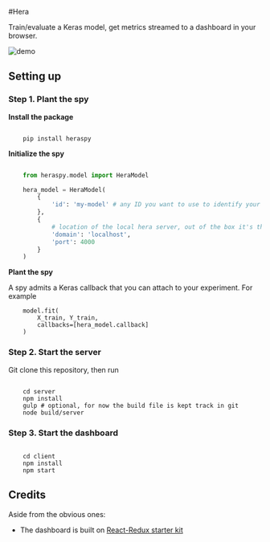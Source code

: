 #Hera

Train/evaluate a Keras model, get metrics streamed to a dashboard in your browser.

![demo](https://cloud.githubusercontent.com/assets/5866348/16719660/13460bee-46e2-11e6-8ab1-56873807390d.gif)

## Setting up

### Step 1. Plant the spy

**Install the package**

```

    pip install heraspy

```

**Initialize the spy**

```python

    from heraspy.model import HeraModel

    hera_model = HeraModel(
        {
            'id': 'my-model' # any ID you want to use to identify your model
        },
        {
            # location of the local hera server, out of the box it's the following
            'domain': 'localhost',
            'port': 4000
        }
    )

```

**Plant the spy**

A spy admits a Keras callback that you can attach to your experiment. For example
```
    model.fit(
        X_train, Y_train,
        callbacks=[hera_model.callback]
    )
```

### Step 2. Start the server

Git clone this repository, then run

```

    cd server
    npm install
    gulp # optional, for now the build file is kept track in git
    node build/server
```


### Step 3. Start the dashboard

```

    cd client
    npm install
    npm start
```


## Credits

Aside from the obvious ones:

- The dashboard is built on [React-Redux starter kit](https://github.com/davezuko/react-redux-starter-kit)
